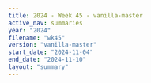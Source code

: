 ```yaml
---
title: 2024 - Week 45 - vanilla-master
active_nav: summaries
year: "2024"
filename: "wk45"
version: "vanilla-master"
start_date: "2024-11-04"
end_date: "2024-11-10"
layout: "summary"
---
```

